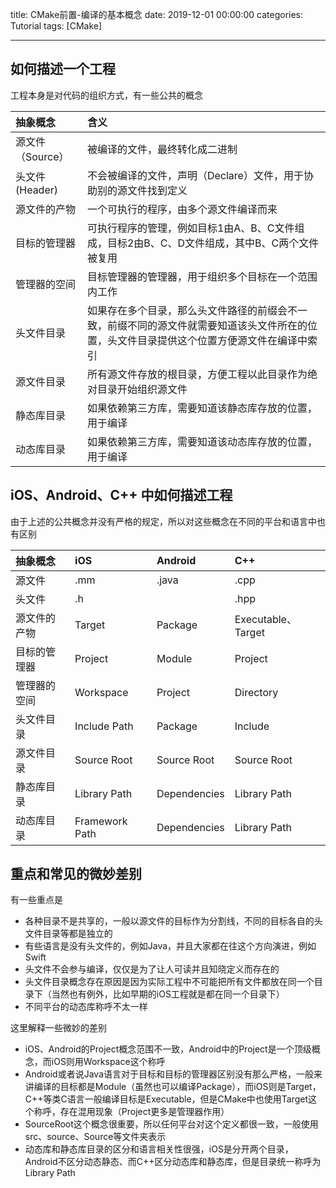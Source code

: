 title: CMake前置-编译的基本概念
date: 2019-12-01 00:00:00
categories: Tutorial
tags: [CMake]

---

## 如何描述一个工程

工程本身是对代码的组织方式，有一些公共的概念

| 抽象概念    | 含义    |
| :------------ | :------------ |
|  源文件（Source）       |  被编译的文件，最终转化成二进制 |
|  头文件 (Header)      |  不会被编译的文件，声明（Declare）文件，用于协助别的源文件找到定义 |
|  源文件的产物  |  一个可执行的程序，由多个源文件编译而来 |
|  目标的管理器  |  可执行程序的管理，例如目标1由A、B、C文件组成，目标2由B、C、D文件组成，其中B、C两个文件被复用 |
|  管理器的空间  |  目标管理器的管理器，用于组织多个目标在一个范围内工作 |
|  头文件目录   |  如果存在多个目录，那么头文件路径的前缀会不一致，前缀不同的源文件就需要知道该头文件所在的位置，头文件目录提供这个位置方便源文件在编译中索引 |
|  源文件目录   |  所有源文件存放的根目录，方便工程以此目录作为绝对目录开始组织源文件 |
|  静态库目录   |  如果依赖第三方库，需要知道该静态库存放的位置，用于编译 |
|  动态库目录   |  如果依赖第三方库，需要知道该动态库存放的位置，用于编译 |


## iOS、Android、C++ 中如何描述工程

由于上述的公共概念并没有严格的规定，所以对这些概念在不同的平台和语言中也有区别

| 抽象概念    | iOS    | Android | C++ |
| :------------ | :------------ | :------------ | :------------ |
|  源文件       |   .mm   | .java | .cpp |
|  头文件       |   .h    |       | .hpp |
|  源文件的产物  |   Target    | Package | Executable、Target |
|  目标的管理器  |   Project   | Module  | Project    |
|  管理器的空间  |   Workspace | Project | Directory  |
|  头文件目录   |    Include Path   | Package      | Include |
|  源文件目录   |    Source Root    | Source Root  | Source Root |
|  静态库目录   |    Library Path   | Dependencies | Library Path |
|  动态库目录   |    Framework Path | Dependencies | Library Path  |


## 重点和常见的微妙差别

有一些重点是

* 各种目录不是共享的，一般以源文件的目标作为分割线，不同的目标各自的头文件目录等都是独立的
* 有些语言是没有头文件的，例如Java，并且大家都在往这个方向演进，例如Swift
* 头文件不会参与编译，仅仅是为了让人可读并且知晓定义而存在的
* 头文件目录概念存在原因是因为实际工程中不可能把所有文件都放在同一个目录下（当然也有例外，比如早期的iOS工程就是都在同一个目录下）
* 不同平台的动态库称呼不太一样

这里解释一些微妙的差别

* iOS、Android的Project概念范围不一致，Android中的Project是一个顶级概念，而iOS则用Workspace这个称呼
* Android或者说Java语言对于目标和目标的管理器区别没有那么严格，一般来讲编译的目标都是Module（虽然也可以编译Package），而iOS则是Target，C++等类C语言一般编译目标是Executable，但是CMake中也使用Target这个称呼，存在混用现象（Project更多是管理器作用）
* SourceRoot这个概念很重要，所以任何平台对这个定义都很一致，一般使用src、source、Source等文件夹表示
* 动态库和静态库目录的区分和语言相关性很强，iOS是分开两个目录，Android不区分动态静态、而C++区分动态库和静态库，但是目录统一称呼为Library Path